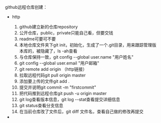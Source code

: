 github远程仓库创建：

- http
  1. github建立新的仓库repository
  2. 公开仓库，public，private只能自己看，但要交钱
  3. readme可要可不要
  4. 本地仓库文件夹下git init，初始化，生成了一个.git目录，用来跟踪管理版本库的，被隐藏了，ls -ah查看
  5. 与仓库保持一致，git config --global user.name "用户姓名"
  6. git config --global user.email "用户邮箱"
  7. git remote add origin （http链接）
  8. 拉取远程代码git pull origin master
  9. 添加要上传的文件git add .
  10. 提交并说明git commit -m "firstcommit"
  11. 把代码推到远程仓库git push -u origin master
  12. git log查看版本信息，git log --stat查看提交详细信息
  13. git status查看分支信息
  14. 在当前仓库改了文件后，git diff 文件名，查看自己做的修改再提交



- 